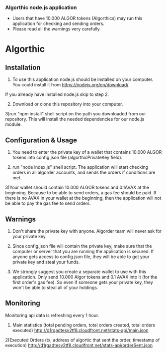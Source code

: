 ### Algorthic node.js application

- Users that have 10.000 ALGOR tokens (Algorthics) may run this application for checking and sending orders.
- Please read all the warnings very carefully.


# Algorthic

Installation
-------------
1) To use this application node.js should be installed on your computer. You could install it from
https://nodejs.org/en/download/

If you already have installed node.js skip to step 2.

2) Download or clone this repository into your computer.

3)run "npm install" shell script on the path you downloaded from our repository. This will install the needed dependencies for our node.js module.

Configuration & Usage
-------------
1) You need to enter the private key of a wallet that contains 10.000 ALGOR tokens into config.json file (algorthicPrivateKey field).

2) run "node index.js" shell script. The application will start checking orders in all algorder accounts, and sends the orders if conditions are met.

3)Your wallet should contain 10.000 ALGOR tokens and 0.1AVAX at the beginning. Because to be able to send orders, a gas fee should be paid. If there is no AVAX in your wallet at the beginning, then the application will not be able to pay the gas fee to send orders.


Warnings
-------------
1) Don't share the private key with anyone. Algorder team will never ask for your private key.

2) Since config.json file will contain the private key, make sure that the computer or server that you are running the application is secured. If anyone gets access to config.json file, they will be able to get your private key and steal your funds.

3) We strongly suggest you create a separate wallet to use with this application. Only send 10.000 Algor tokens and 0.1 AVAX into it (for the first order's gas fee). So even if someone gets your private key, they won't be able to steal all of your holdings.  

Monitoring
-------------
Monitoring api data is refreshing every 1 hour. 

1) Main statistics (total pending orders, total orders created, total orders executed)
http://d1rgadtesv2tf8.cloudfront.net/stats-api/main.json

2)Executed Orders (tx, address of algortic that sent the order, timestamp of execution)
http://d1rgadtesv2tf8.cloudfront.net/stats-api/orderSent.json
